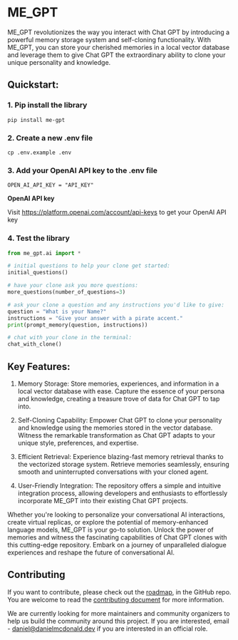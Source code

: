 # ME_GPT

ME_GPT revolutionizes the way you interact with Chat GPT by introducing a powerful memory storage system and self-cloning functionality. With ME_GPT, you can store your cherished memories in a local vector database and leverage them to give Chat GPT the extraordinary ability to clone your unique personality and knowledge.

## Quickstart:

### 1. Pip install the library
```
pip install me-gpt
```

### 2. Create a new .env file
```
cp .env.example .env
```

### 3. Add your OpenAI API key to the .env file
```
OPEN_AI_API_KEY = "API_KEY"
```

**OpenAI API key**

Visit https://platform.openai.com/account/api-keys to get your OpenAI API key

### 4. Test the library
```python
from me_gpt.ai import *

# initial questions to help your clone get started:
initial_questions()

# have your clone ask you more questions:
more_questions(number_of_questions=3)

# ask your clone a question and any instructions you'd like to give:
question = "What is your Name?"
instructions = "Give your answer with a pirate accent."
print(prompt_memory(question, instructions))

# chat with your clone in the terminal:
chat_with_clone()
```

## Key Features:

1. Memory Storage: Store memories, experiences, and information in a local vector database with ease. Capture the essence of your persona and knowledge, creating a treasure trove of data for Chat GPT to tap into.

2. Self-Cloning Capability: Empower Chat GPT to clone your personality and knowledge using the memories stored in the vector database. Witness the remarkable transformation as Chat GPT adapts to your unique style, preferences, and expertise.

3. Efficient Retrieval: Experience blazing-fast memory retrieval thanks to the vectorized storage system. Retrieve memories seamlessly, ensuring smooth and uninterrupted conversations with your cloned agent.

4. User-Friendly Integration: The repository offers a simple and intuitive integration process, allowing developers and enthusiasts to effortlessly incorporate ME_GPT into their existing Chat GPT projects.

Whether you're looking to personalize your conversational AI interactions, create virtual replicas, or explore the potential of memory-enhanced language models, ME_GPT is your go-to solution. Unlock the power of memories and witness the fascinating capabilities of Chat GPT clones with this cutting-edge repository. Embark on a journey of unparalleled dialogue experiences and reshape the future of conversational AI.

## Contributing

If you want to contribute, please check out the [roadmap](https://github.com/djm93dev/me_gpt/blob/ROADMAP.md), in the GitHub repo. You are welcome to read the [contributing document](https://github.com/djm93dev/me_gpt/blob/.github/CONTRIBUTING.md) for more information.

We are currently looking for more maintainers and community organizers to help us build the community around this project. If you are interested, email - daniel@danielmcdonald.dev if you are interested in an official role.